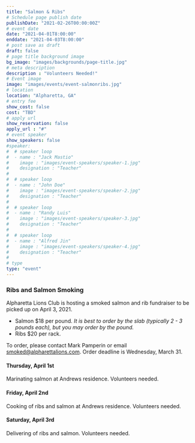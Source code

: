 ```yaml
---
title: "Salmon & Ribs"
# Schedule page publish date
publishDate: "2021-02-26T00:00:00Z"
# event date
date: "2021-04-01T8:00:00"
enddate: "2021-04-03T8:00:00"
# post save as draft
draft: false
# page title background image
bg_image: "images/backgrounds/page-title.jpg"
# meta description
description : "Volunteers Needed!"
# Event image
image: "images/events/event-salmonribs.jpg"
# location
location: "Alpharetta, GA"
# entry fee
show_cost: false
cost: "TBD"
# apply url
show_reservation: false
apply_url : "#"
# event speaker
show_speakers: false
#speaker:
#  # speaker loop
#  - name : "Jack Mastio"
#    image : "images/event-speakers/speaker-1.jpg"
#    designation : "Teacher"
#
#  # speaker loop
#  - name : "John Doe"
#    image : "images/event-speakers/speaker-2.jpg"
#    designation : "Teacher"
#
#  # speaker loop
#  - name : "Randy Luis"
#    image : "images/event-speakers/speaker-3.jpg"
#    designation : "Teacher"
#
#  # speaker loop
#  - name : "Alfred Jin"
#    image : "images/event-speakers/speaker-4.jpg"
#    designation : "Teacher"
#
# type
type: "event"
---
```


### Ribs and Salmon Smoking

Alpharetta Lions Club is hosting a smoked salmon and rib fundraiser to be picked up on April 3, 2021.
* Salmon $18 per pound.  *It is best to order by the slab (typically 2 - 3 pounds each), but you may order by the pound.*
* Ribs $20 per rack.

To order, please contact Mark Pamperin or email smoked@alpharettalions.com.  Order deadline is Wednesday, March 31.

#### Thursday, April 1st

Marinating salmon at Andrews residence. Volunteers needed.

#### Friday, April 2nd

Cooking of ribs and salmon at Andrews residence. Volunteers needed.

#### Saturday, April 3rd

Delivering of ribs and salmon. Volunteers needed.